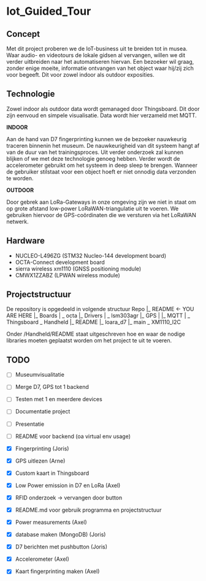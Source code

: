 # Iot_Guided_Tour
## Concept

Met dit project proberen we de IoT-business uit te breiden tot in musea. Waar audio- en videotours de lokale gidsen al vervangen, willen we dit verder uitbreiden naar het automatiseren hiervan. Een bezoeker wil graag, zonder enige moeite, informatie ontvangen van het object waar hij/zij zich voor begeeft. Dit voor zowel indoor als outdoor exposities.

## Technologie

Zowel indoor als outdoor data wordt gemanaged door Thingsboard. Dit door zijn eenvoud en simpele visualisatie. Data wordt hier verzameld met MQTT.

**INDOOR**

Aan de hand van D7 fingerprinting kunnen we de bezoeker nauwkeurig traceren binnenin het museum. De nauwkeurigheid van dit systeem hangt af van de duur van het trainingsproces. Uit verder onderzoek zal kunnen blijken of we met deze technologie genoeg hebben.
Verder wordt de accelerometer gebruikt om het systeem in deep sleep te brengen. Wanneer de gebruiker stilstaat voor een object hoeft er niet onnodig data verzonden te worden.

**OUTDOOR**

Door gebrek aan LoRa-Gateways in onze omgeving zijn we niet in staat om op grote afstand low-power LoRaWAN-triangulatie uit te voeren. We gebruiken hiervoor de GPS-coördinaten die we versturen via het LoRaWAN netwerk.

## Hardware
* NUCLEO-L496ZG (STM32 Nucleo-144 development board)
* OCTA-Connect development board
* sierra wireless xm1110 (GNSS positioning module)
* CMWX1ZZABZ (LPWAN wireless module)

## Projectstructuur

De repository is opgedeeld in volgende structuur
  Repo
    |_ README <- YOU ARE HERE
    |_ Boards
    |   \_ octa
    |_ Drivers
    |   \_ lsm303agr
    |_ GPS
    |   |_ MQTT
    |   \_ Thingsboard
    \_ Handheld
        |_ README
        |_ loara_d7
        |_ main
        \_ XM1110_I2C

Onder /Handheld/README staat uitgeschreven hoe en waar de nodige libraries moeten geplaatst worden om het project te uit te voeren. 

## TODO
- [ ] Museumvisualitatie
- [ ] Merge D7, GPS tot 1 backend
- [ ] Testen met 1 en meerdere devices
- [ ] Documentatie project
- [ ] Presentatie
- [ ] README voor backend (oa virtual env usage)

- [x] Fingerprinting (Joris)
- [x] GPS uitlezen (Arne)
- [x] Custom kaart in Thingsboard
- [x] Low Power emission in D7 en LoRa (Axel)
- [x] RFID onderzoek -> vervangen door button
- [x] README.md voor gebruik programma en projectstructuur
- [x] Power measurements (Axel)
- [x] database maken (MongoDB) (Joris)
- [x] D7 berichten met pushbutton (Joris)
- [x] Accelerometer (Axel)
- [x] Kaart fingerprinting maken (Axel)
